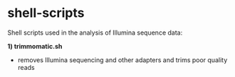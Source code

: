 # shell-scripts
Shell scripts used in the analysis of Illumina sequence data:

**1) trimmomatic.sh**

- removes Illumina sequencing and other adapters and trims poor quality reads
